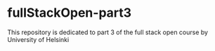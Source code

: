 # fullStackOpen-part3
This repository is dedicated to part 3 of the full stack open course by University of Helsinki
